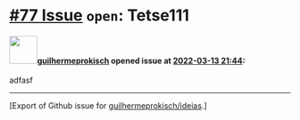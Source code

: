 # [\#77 Issue](https://github.com/guilhermeprokisch/ideias/issues/77) `open`: Tetse111

#### <img src="https://avatars.githubusercontent.com/u/12011070?u=f18e95eceaa97f69b9d0c5a06270d7bdfbc44b5a&v=4" width="50">[guilhermeprokisch](https://github.com/guilhermeprokisch) opened issue at [2022-03-13 21:44](https://github.com/guilhermeprokisch/ideias/issues/77):

adfasf




-------------------------------------------------------------------------------



[Export of Github issue for [guilhermeprokisch/ideias](https://github.com/guilhermeprokisch/ideias).]
